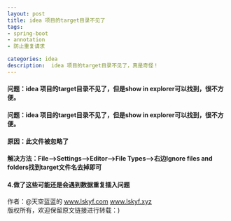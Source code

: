 ```yaml
---
layout: post
title: idea 项目的target目录不见了
tags:
- spring-boot 
- annotation
- 防止重复请求

categories: idea
description:  idea 项目的target目录不见了，真是奇怪！
---
```

####  问题：idea 项目的target目录不见了，但是show in explorer可以找到，很不方便。 ####
<!-- more -->
#### 问题：idea 项目的target目录不见了，但是show in explorer可以找到，很不方便。 ####
#### 原因：此文件被忽略了 ####
#### 解决方法：File-->Settings-->Editor-->File Types-->右边Ignore files and folders找到target文件名去掉即可 ####
#### 4.做了这些可能还是会遇到数据重复插入问题 ####

作者：@天空蓝蓝的  www.lskyf.com   www.lskyf.xyz  
版权所有，欢迎保留原文链接进行转载：)
